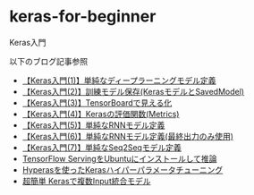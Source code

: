 # keras-for-beginner
Keras入門

以下のブログ記事参照

- [【Keras入門(1)】単純なディープラーニングモデル定義](https://qiita.com/FukuharaYohei/items/579cc0184885b4ba75df)
- [【Keras入門(2)】訓練モデル保存(KerasモデルとSavedModel)](https://qiita.com/FukuharaYohei/items/ac6333391b8abda94bdc)
- [【Keras入門(3)】TensorBoardで見える化](https://qiita.com/FukuharaYohei/items/fe73cdb63ee82a7ea318)
- [【Keras入門(4)】Kerasの評価関数(Metrics)](https://qiita.com/FukuharaYohei/items/f7df70b984a4c7a53d58)
- [【Keras入門(5)】単純なRNNモデル定義](https://qiita.com/FukuharaYohei/items/25de4a0faf634ad34efc)
- [【Keras入門(6)】単純なRNNモデル定義(最終出力のみ使用)](https://qiita.com/FukuharaYohei/items/39f865bb53cdd5052179)
- [【Keras入門(7)】単純なSeq2Seqモデル定義](https://qiita.com/FukuharaYohei/items/27cd247342a0f7006511)
- [TensorFlow ServingをUbuntuにインストールして推論](https://qiita.com/FukuharaYohei/items/13ea650c6f370111b0ba)
- [Hyperasを使ったKerasハイパーパラメータチューニング](https://qiita.com/FukuharaYohei/items/c8cc9d80452350b449eb)
- [超簡単 Kerasで複数Input統合モデル](https://qiita.com/FukuharaYohei/items/58cfbce0ed81833a2da1)
